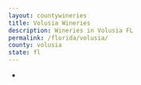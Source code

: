 ```yaml
---
layout: countywineries
title: Volusia Wineries
description: Wineries in Volusia FL
permalink: /florida/volusia/
county: volusia
state: fl
---
```

-
